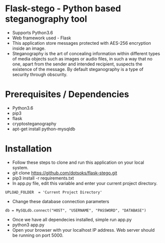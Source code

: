 # Flask-stego - Python based steganography tool

* Supports Python3.6
* Web framework used - Flask
* This application store messages protected with AES-256 encryption inside an image.
* Steganography is the art of concealing information within different types of media objects such as images or audio files, in such a way that no one, apart from the sender and intended recipient, suspects the existence of the message. By default steganography is a type of security through obscurity.

# Prerequisites / Dependencies
* Python3.6
* pip3
* flask
* cryptosteganography
* apt-get install python-mysqldb

# Installation
* Follow these steps to clone and run this application on your local system.
* git clone https://github.com/dotsoks/flask-stego.git
* pip3 install -r requirements.txt
* In app.py file, edit this variable and enter your current project directory. 
```angular2
UPLOAD_FOLDER  = 'Current Project Directory'
```
* Change these database connection parameters
```
db = MySQLdb.connect("HOST", "USERNAME", "PASSWORD", "DATABASE")
```
* Once we have all dependecies installed, simple run app.py
* python3 app.py
* Open your browser with your localhost IP address. Web server should be running on port 5000.
